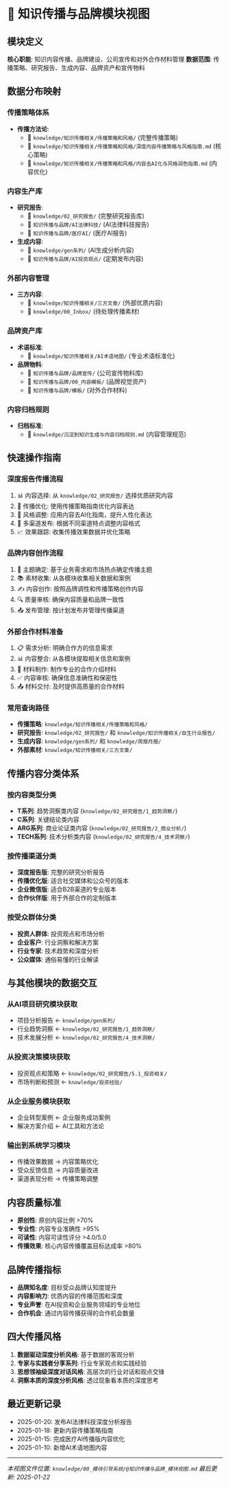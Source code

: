 # 📢 知识传播与品牌模块视图

## 模块定义
**核心职能**: 知识内容传播、品牌建设、公司宣传和对外合作材料管理
**数据范围**: 传播策略、研究报告、生成内容、品牌资产和宣传物料

## 数据分布映射

### 传播策略体系
- **传播方法论**: 
  - 📁 `knowledge/知识传播相关/传播策略和风格/` (完整传播策略)
  - 📄 `knowledge/知识传播相关/传播策略和风格/深度内容传播策略与风格指南.md` (核心策略)
  - 📄 `knowledge/知识传播相关/传播策略和风格/内容去AI化与风格润色指南.md` (内容优化)

### 内容生产库
- **研究报告**: 
  - 📁 `knowledge/02_研究报告/` (完整研究报告库)
  - 📁 `知识传播与品牌/AI法律科技/` (AI法律科技报告)
  - 📁 `知识传播与品牌/医疗AI/` (医疗AI报告)
- **生成内容**: 
  - 📁 `knowledge/gen系列/` (AI生成分析内容)
  - 📁 `知识传播与品牌/AI投资观点/` (定期发布内容)

### 外部内容管理
- **三方内容**: 
  - 📁 `knowledge/知识传播相关/三方文章/` (外部优质内容)
  - 📁 `knowledge/00_Inbox/` (待处理传播素材)

### 品牌资产库
- **术语标准**: 
  - 📁 `knowledge/知识传播相关/AI术语地图/` (专业术语标准化)
- **品牌物料**: 
  - 📁 `知识传播与品牌/品牌宣传/` (公司宣传物料库)
  - 📁 `知识传播与品牌/00_内容模板/` (品牌视觉资产)
  - 📁 `知识传播与品牌/模板/` (对外合作材料)

### 内容归档规则
- **归档标准**: 
  - 📄 `knowledge/沉淀到知识生成与内容归档规则.md` (内容管理规范)

## 快速操作指南

### 深度报告传播流程
1. 📊 内容选择: 从 `knowledge/02_研究报告/` 选择优质研究内容
2. 🎨 传播优化: 使用传播策略指南优化内容表达
3. 📝 风格调整: 应用内容去AI化指南，提升人性化表达
4. 📢 多渠道发布: 根据不同渠道特点调整内容格式
5. 📈 效果跟踪: 收集传播效果数据并优化策略

### 品牌内容创作流程
1. 🎯 主题确定: 基于业务需求和市场热点确定传播主题
2. 📚 素材收集: 从各模块收集相关数据和案例
3. ✍️ 内容创作: 按照品牌调性和传播策略创作内容
4. 🔍 质量审核: 确保内容质量和品牌一致性
5. 📤 发布管理: 按计划发布并管理传播渠道

### 外部合作材料准备
1. 📋 需求分析: 明确合作方的信息需求
2. 📊 内容整合: 从各模块提取相关信息和案例
3. 🎨 材料制作: 制作专业的合作介绍材料
4. ✅ 内容审核: 确保信息准确性和保密性
5. 📤 材料交付: 及时提供高质量的合作材料

### 常用查询路径
- **传播策略**: `knowledge/知识传播相关/传播策略和风格/`
- **研究报告**: `knowledge/02_研究报告/` 和 `knowledge/知识传播相关/自生行业报告/`
- **生成内容**: `knowledge/gen系列/` 和 `knowledge/周报月报/`
- **外部素材**: `knowledge/知识传播相关/三方文章/`

## 传播内容分类体系

### 按内容类型分类
- **T系列**: 趋势洞察类内容 (`knowledge/02_研究报告/1_趋势洞察/`)
- **C系列**: 关键结论类内容 
- **ARG系列**: 商业论证类内容 (`knowledge/02_研究报告/2_商业分析/`)
- **TECH系列**: 技术分析类内容 (`knowledge/02_研究报告/4_技术洞察/`)

### 按传播渠道分类
- **深度报告版**: 完整的研究分析报告
- **传播优化版**: 适合社交媒体和公众号的版本
- **企业微信版**: 适合B2B渠道的专业版本
- **合作伙伴版**: 用于外部合作的定制版本

### 按受众群体分类
- **投资人群体**: 投资观点和市场分析
- **企业客户**: 行业洞察和解决方案
- **行业专家**: 技术趋势和深度分析
- **公众媒体**: 通俗易懂的行业解读

## 与其他模块的数据交互

### 从AI项目研究模块获取
- 项目分析报告 ← `knowledge/gen系列/`
- 行业趋势洞察 ← `knowledge/02_研究报告/1_趋势洞察/`
- 技术发展分析 ← `knowledge/02_研究报告/4_技术洞察/`

### 从投资决策模块获取
- 投资观点和策略 ← `knowledge/02_研究报告/5.1_投资相关/`
- 市场判断和预测 ← `knowledge/投资经验/`

### 从企业服务模块获取
- 企业转型案例 ← 企业服务成功案例
- 解决方案介绍 ← AI工具和方法论

### 输出到系统学习模块
- 传播效果数据 → 内容策略优化
- 受众反馈信息 → 内容质量改进
- 渠道表现分析 → 传播策略调整

## 内容质量标准
- **原创性**: 原创内容比例 >70%
- **专业性**: 内容专业准确性 >95%
- **可读性**: 内容可读性评分 >4.0/5.0
- **传播效果**: 核心内容传播覆盖目标达成率 >80%

## 品牌传播指标
- **品牌知名度**: 目标受众品牌认知度提升
- **内容影响力**: 优质内容的传播范围和深度
- **专业声誉**: 在AI投资和企业服务领域的专业地位
- **合作机会**: 通过内容传播获得的合作机会数量

## 四大传播风格
1. **数据驱动深度分析风格**: 基于数据的客观分析
2. **专家与实践者分享系列**: 行业专家观点和实践经验
3. **思想领袖级深度对话风格**: 高层次的行业对话和观点交锋
4. **洞察本质的深度分析风格**: 透过现象看本质的深度思考

## 最近更新记录
- 2025-01-20: 发布AI法律科技深度分析报告
- 2025-01-18: 更新内容传播策略指南
- 2025-01-15: 完成医疗AI传播版内容优化
- 2025-01-10: 新增AI术语地图内容

---
*本视图文件位置: `knowledge/00_模块引导系统/@知识传播与品牌_模块视图.md`*
*最后更新: 2025-01-22*